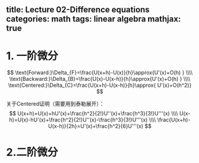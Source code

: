 title: Lecture 02-Difference equations
categories: math
tags: linear algebra
mathjax: true
---
# 1. 一阶微分
$$
\text{Forward:}\Delta_{F}=\frac{U(x+h)-U(x)}{h}\approx{U'(x)+O(h) }   \\\\
\text{Backward:}\Delta_{B}=\frac{U(x)-U(x-h)}{h}\approx{U'(x)+O(h) }  \\\\
\text{Centered:}\Delta_{C}=\frac{U(x+h)-U(x-h)}{h}\approx{ U'(x)+O(h^2)}
$$

关于Centered证明（需要用到泰勒展开）：
$$
U(x+h)=U(x)+hU'(x)+\frac{h^2}{2!}U''(x)+\frac{h^3}{3!}U'''(x)     \\\\
U(x-h)=U(x)-hU'(x)+\frac{h^2}{2!}U''(x)-\frac{h^3}{3!}U'''(x)    \\\\
\frac{U(x+h)-U(x-h)}{2h}=U'(x)+\frac{h^2}{6}U'''(x)
$$

# 2.二阶微分

